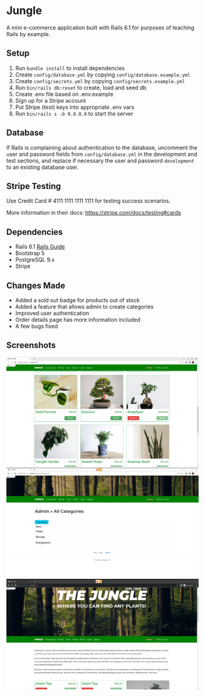 # Jungle

A mini e-commerce application built with Rails 6.1 for purposes of teaching Rails by example.

## Setup

1. Run `bundle install` to install dependencies
2. Create `config/database.yml` by copying `config/database.example.yml`
3. Create `config/secrets.yml` by copying `config/secrets.example.yml`
4. Run `bin/rails db:reset` to create, load and seed db
5. Create .env file based on .env.example
6. Sign up for a Stripe account
7. Put Stripe (test) keys into appropriate .env vars
8. Run `bin/rails s -b 0.0.0.0` to start the server

## Database

If Rails is complaining about authentication to the database, uncomment the user and password fields from `config/database.yml` in the development and test sections, and replace if necessary the user and password `development` to an existing database user.

## Stripe Testing

Use Credit Card # 4111 1111 1111 1111 for testing success scenarios.

More information in their docs: <https://stripe.com/docs/testing#cards>

## Dependencies

- Rails 6.1 [Rails Guide](http://guides.rubyonrails.org/v6.1/)
- Bootstrap 5
- PostgreSQL 9.x
- Stripe

## Changes Made

- Added a sold out badge for products out of stock
- Added a feature that allows admin to create categories
- Improved user authentication
- Order details page has more information included
- A few bugs fixed

## Screenshots

!["A picture of the sold out badge"](https://github.com/SimRai32/jungle/blob/master/docs/soldOutBadge.png?raw=true)
!["A gif of the create category feature"](https://github.com/SimRai32/jungle/blob/master/docs/createCategory.gif?raw=true)
!["A gif of the user auth improvement"](https://github.com/SimRai32/jungle/blob/master/docs/userAuth.gif?raw=true)
